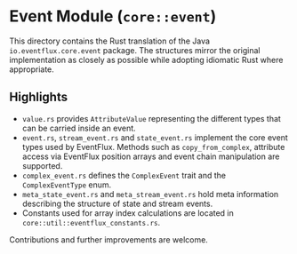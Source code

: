 # Event Module (`core::event`)

This directory contains the Rust translation of the Java
`io.eventflux.core.event` package.  The structures mirror the original
implementation as closely as possible while adopting idiomatic Rust
where appropriate.

## Highlights

- `value.rs` provides `AttributeValue` representing the different types
  that can be carried inside an event.
- `event.rs`, `stream_event.rs` and `state_event.rs` implement the core
  event types used by EventFlux.  Methods such as `copy_from_complex`,
  attribute access via EventFlux position arrays and event chain
  manipulation are supported.
- `complex_event.rs` defines the `ComplexEvent` trait and the
  `ComplexEventType` enum.
- `meta_state_event.rs` and `meta_stream_event.rs` hold meta information
  describing the structure of state and stream events.
- Constants used for array index calculations are located in
  `core::util::eventflux_constants.rs`.

Contributions and further improvements are welcome.
